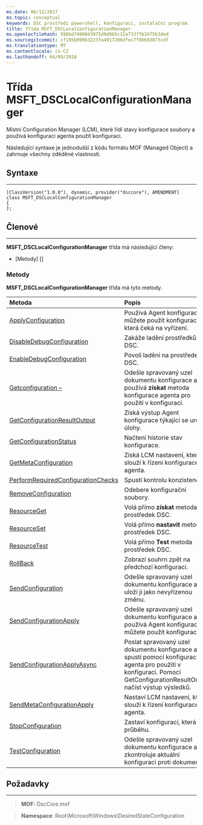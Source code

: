 ```yaml
---
ms.date: 06/12/2017
ms.topic: conceptual
keywords: DSC prostředí powershell, konfiguraci, instalační program
title: Třída MSFT_DSCLocalConfigurationManager
ms.openlocfilehash: 598bd7490043975d9d965c12a7337fb3475b3ded
ms.sourcegitcommit: cf195b090b3223fa4917206dfec7f0b603873cdf
ms.translationtype: MT
ms.contentlocale: cs-CZ
ms.lasthandoff: 04/09/2018
---
```

# <a name="msftdsclocalconfigurationmanager-class"></a>Třída MSFT_DSCLocalConfigurationManager

Místní Configuration Manager (LCM), které řídí stavy konfigurace soubory a používá konfiguraci agenta použít konfiguraci.

Následující syntaxe je jednodušší z kódu formátu MOF (Managed Object) a zahrnuje všechny zděděné vlastnosti.

## <a name="syntax"></a>Syntaxe
------

``` syntax
[ClassVersion("1.0.0"), dynamic, provider("dsccore"), AMENDMENT]
class MSFT_DSCLocalConfigurationManager
{
};
```

## <a name="members"></a>Členové
-------

**MSFT_DSCLocalConfigurationManager** třída má následující členy:

-   [Metody] []

### <a name="methods"></a>Metody

**MSFT_DSCLocalConfigurationManager** třída má tyto metody.

|Metoda |Popis |
|:--- |:---|
| [ApplyConfiguration](msft-dsclocalconfigurationmanager-applyconfiguration.md)| Používá Agent konfigurace můžete použít konfiguraci, která čeká na vyřízení.|
| [DisableDebugConfiguration](msft-dsclocalconfigurationmanager-disabledebugconfiguration.md)| Zakáže ladění prostředků DSC.|
| [EnableDebugConfiguration](msft-dsclocalconfigurationmanager-enabledebugconfiguration.md)| Povolí ladění na prostředek DSC.|
| [Getconfiguration –](msft-dsclocalconfigurationmanager-getconfiguration.md)| Odešle spravovaný uzel dokumentu konfigurace a používá **získat** metoda konfigurace agenta pro použití v konfiguraci.|
| [GetConfigurationResultOutput](msft-dsclocalconfigurationmanager-getconfigurationresultoutput.md)| Získá výstup Agent konfigurace týkající se určité úlohy.|
| [GetConfigurationStatus](msft-dsclocalconfigurationmanager-getconfigurationstatus.md)| Načtení historie stav konfigurace.|
| [GetMetaConfiguration](msft-dsclocalconfigurationmanager-getmetaconfiguration.md)| Získá LCM nastavení, která slouží k řízení konfigurace agenta.|
| [PerformRequiredConfigurationChecks](msft-dsclocalconfigurationmanager-performrequiredconfigurationchecks.md)| Spustí kontrolu konzistence.|
| [RemoveConfiguration](msft-dsclocalconfigurationmanager-removeconfiguration.md)| Odebere konfigurační soubory.|
| [ResourceGet](msft-dsclocalconfigurationmanager-resourceget.md)| Volá přímo **získat** metoda prostředek DSC.|
| [ResourceSet](msft-dsclocalconfigurationmanager-resourceset.md)| Volá přímo **nastavit** metoda prostředek DSC.|
| [ResourceTest](msft-dsclocalconfigurationmanager-resourcetest.md)| Volá přímo **Test** metoda prostředek DSC.|
| [RollBack](msft-dsclocalconfigurationmanager-rollback.md)| Zobrazí souhrn zpět na předchozí konfiguraci.|
| [SendConfiguration](msft-dsclocalconfigurationmanager-sendconfiguration.md)| Odešle spravovaný uzel dokumentu konfigurace a uloží ji jako nevyřízenou změnu.|
| [SendConfigurationApply](msft-dsclocalconfigurationmanager-sendconfigurationapply.md)| Odešle spravovaný uzel dokumentu konfigurace a používá Agent konfigurace můžete použít konfiguraci.|
| [SendConfigurationApplyAsync](msft-dsclocalconfigurationmanager-sendconfigurationapplyasync.md)| Poslat spravovaný uzel dokumentu konfigurace a spustí pomocí konfigurace agenta pro použití v konfiguraci. Pomocí GetConfigurationResultOutput načíst výstup výsledků.|
| [SendMetaConfigurationApply](msft-dsclocalconfigurationmanager-sendmetaconfigurationapply.md)| Nastaví LCM nastavení, která slouží k řízení konfigurace agenta.|
| [StopConfiguration](msft-dsclocalconfigurationmanager-stopconfiguration.md)| Zastaví konfiguraci, která je v průběhu.|
| [TestConfiguration](msft-dsclocalconfigurationmanager-testconfiguration.md)| Odešle spravovaný uzel dokumentu konfigurace a zkontroluje aktuální konfiguraci proti dokumentu.|





## <a name="requirements"></a>Požadavky
------------
>**MOF:** DscCore.mof

>**Namespace**: Root\Microsoft\Windows\DesiredStateConfiguration